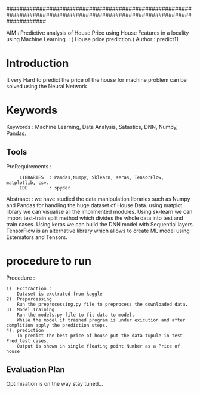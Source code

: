 ############################################################################################################################


AIM	: Predictive analysis of House Price using House Features in a locality using Machine Learning.
	: ( House price prediction.)
Author	: predict11

# Introduction
It very Hard to predict the price of the house for machine
problem can be solved using the Neural Network


# Keywords 
Keywords : Machine Learning, Data Analysis, Satastics, DNN, Numpy, Pandas.

## Tools
PreRequirements :

		 LIBRARIES 	: Pandas,Numpy, Sklearn, Keras, TensorFlow, matplotlib, csv.
		 IDE 		: spyder


Abstraact 	: we have studied the data manipulation libraries such as Numpy and Pandas for handling the huge dataset of House Data.
		  using matplot library we can visualise all the implimented modules.
		  Using sk-learn we can import test-train split method which divides the whole data into test and train cases.
		  Using keras we can build the DNN model with Sequential layers.
		  TensorFlow is an alternative library which allows to create ML model using Estemators and Tensors.




# procedure to run
Procedure : 

	1). Exctraction :
		Dataset is exctrated from kaggle
	2). Preporcessing
		Run the preprocessing.py file to preprocess the downloaded data.
	3). Model Training
		Run the models.py file to fit data to model.
		While the model if trained program is under exicution and after complition apply the prediction steps.
	4). prediction
		To predict the best price of house put the data tupule in test Pred_test cases.
		Output is shown in single floating point Number as a Price of house


## Evaluation Plan
Optimisation is on the way stay tuned...
